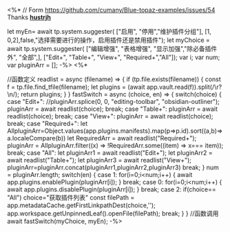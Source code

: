 <%*
// Form https://github.com/cumany/Blue-topaz-examples/issues/54  Thanks  **[hustrjh](https://github.com/hustrjh)**

let myEn= await tp.system.suggester( ["启用", "停用","维护插件分组"], [1, 0,2],false,"选择需要进行的操作，启用插件还是禁用插件");
let myChoice = await tp.system.suggester( ["编辑增强", "表格增强", "显示加强","除必备插件外", "全部",], ["Edit+", "Table+", "View+", "Required+","All"]);
var i;
var num;
var pluginArr = [];
-%>
<%*

//函数定义
readlist = async (filename) => {
if (tp.file.exists(filename)) {
const f = tp.file.find_tfile(filename);
let plugins = (await app.vault.read(f)).split(/\r?\n/);
return plugins;
}
}
fastSwitch = async (choice, en) => {
	switch(choice)
	{
		case "Edit+":
			//pluginArr.splice(0, 0, "editing-toolbar", "obsidian-outliner");
            pluginArr = await readlist(choice);
			break;
		case "Table+":
            pluginArr = await readlist(choice);
			break;
		case "View+":
            pluginArr = await readlist(choice);
			break;
         case "Required+":
            let AllpluginArr=Object.values(app.plugins.manifests).map(p=>p.id).sort((a,b)=>a.localeCompare(b))
            let  RequiredArr = await readlist("Required+");
            pluginArr = AllpluginArr.filter((x) => !RequiredArr.some((item) => x=== item));
            break;
		case "All":
          let  pluginArr1 = await readlist("Edit+");
          let  pluginArr2  = await readlist("Table+");
          let  pluginArr3 = await readlist("View+");
pluginArr=pluginArr.concat(pluginArr1,pluginArr2,pluginArr3)
			break;
	}
	num = pluginArr.length;
	switch(en)
	{
		case 1:
			for(i=0;i<num;i++)
			{
				await app.plugins.enablePlugin(pluginArr[i]);
			}
			break;
		case 0:
			for(i=0;i<num;i++)
			{
				await app.plugins.disablePlugin(pluginArr[i]);
			}
			break;
		case 2:
		if(choice== "All") choice="获取插件列表"
		const filePath = app.metadataCache.getFirstLinkpathDest(choice,'');
	app.workspace.getUnpinnedLeaf().openFile(filePath);
	break;
	}
}
//函数调用
await fastSwitch(myChoice, myEn);
-%>